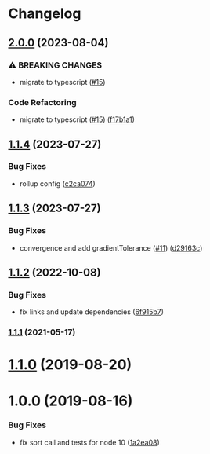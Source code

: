 # Changelog

## [2.0.0](https://github.com/mljs/fcnnls/compare/v1.1.4...v2.0.0) (2023-08-04)


### ⚠ BREAKING CHANGES

* migrate to typescript ([#15](https://github.com/mljs/fcnnls/issues/15))

### Code Refactoring

* migrate to typescript ([#15](https://github.com/mljs/fcnnls/issues/15)) ([f17b1a1](https://github.com/mljs/fcnnls/commit/f17b1a10b8b546a78242d6551c9225e7a2705c3e))

## [1.1.4](https://github.com/mljs/fcnnls/compare/v1.1.3...v1.1.4) (2023-07-27)


### Bug Fixes

* rollup config ([c2ca074](https://github.com/mljs/fcnnls/commit/c2ca074462b1f15d8574a98cce87601a842d665c))

## [1.1.3](https://github.com/mljs/fcnnls/compare/v1.1.2...v1.1.3) (2023-07-27)


### Bug Fixes

* convergence and add gradientTolerance ([#11](https://github.com/mljs/fcnnls/issues/11)) ([d29163c](https://github.com/mljs/fcnnls/commit/d29163c14186fb8b9803d5dfe12e81631a9fd5ed))

## [1.1.2](https://github.com/mljs/fcnnls/compare/v1.1.1...v1.1.2) (2022-10-08)


### Bug Fixes

* fix links and update dependencies ([6f915b7](https://github.com/mljs/fcnnls/commit/6f915b77021fc8ea775b35ef52a6e4fbc63ff4e4))

### [1.1.1](https://github.com/mljs/fcnnls/compare/v1.1.0...v1.1.1) (2021-05-17)

# [1.1.0](https://github.com/mljs/fcnnls/compare/v1.0.0...v1.1.0) (2019-08-20)



# 1.0.0 (2019-08-16)


### Bug Fixes

* fix sort call and tests for node 10 ([1a2ea08](https://github.com/mljs/fcnnls/commit/1a2ea08))
